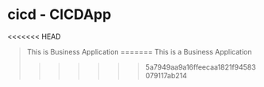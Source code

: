 # cicd - CICDApp
<<<<<<< HEAD
> This is Business Application
=======
> This is a Business Application 
>>>>>>> 5a7949aa9a16ffeecaa1821f94583079117ab214
